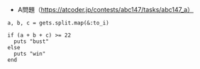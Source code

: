 - A問題（https://atcoder.jp/contests/abc147/tasks/abc147_a）

```
a, b, c = gets.split.map(&:to_i)

if (a + b + c) >= 22
  puts "bust"
else
  puts "win"
end
```
